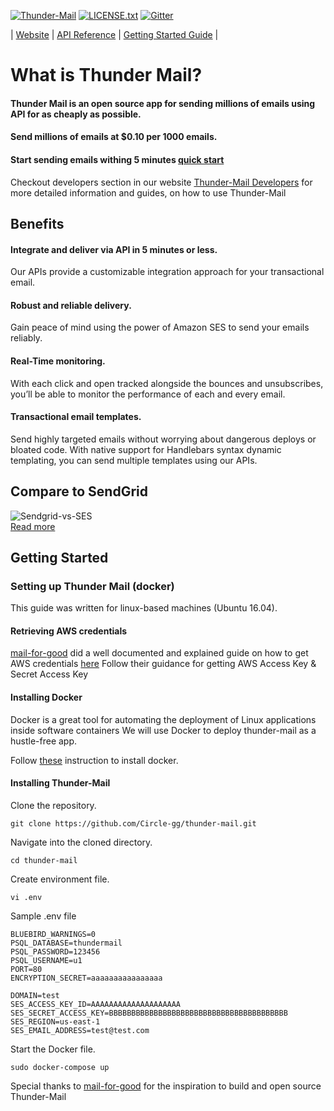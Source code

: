 
[![Thunder-Mail](https://img.shields.io/hackage-deps/v/lens.svg?style=popout-square)](https://github.com/Circle-gg/thunder-mail/blob/master/package.json)
[![LICENSE.txt](https://img.shields.io/crates/l/rustc-serialize.svg?style=popout-square)](https://github.com/Circle-gg/thunder-mail/blob/master/LICENSE.txt)
[![Gitter](https://img.shields.io/gitter/room/nwjs/nw.js.svg?style=popout-square)](https://gitter.im/Thunder-Mail/Lobby#)

| [Website](https://thunder-mail-website.herokuapp.com/) | [API Reference](https://thunder-mail-website.herokuapp.com/developers/docs/api) | [Getting Started Guide](https://thunder-mail-website.herokuapp.com/developers/docs/guide) |

# What is Thunder Mail?
#### Thunder Mail is an open source app for sending millions of emails using API for as cheaply as possible.

#### Send millions of emails at $0.10 per 1000 emails.

#### Start sending emails withing 5 minutes [quick start](#getting-started)

Checkout developers section in our website [Thunder-Mail Developers](https://thunder-mail-website.herokuapp.com/developers) for more detailed information and guides, on how to use Thunder-Mail

## Benefits

#### Integrate and deliver via API in 5 minutes or less.
Our APIs provide a customizable integration approach for your transactional email.

#### Robust and reliable delivery.
Gain peace of mind using the power of Amazon SES to send your emails reliably.

#### Real-Time monitoring.
With each click and open tracked alongside the bounces and unsubscribes, you’ll be able to monitor the performance of each and every email.

#### Transactional email templates.
Send highly targeted emails without worrying about dangerous deploys or bloated code. With native support for Handlebars syntax dynamic templating, you can send multiple templates using our APIs.

## Compare to SendGrid
![Sendgrid-vs-SES](https://easysendy.com/blog/wp-content/uploads/2016/09/Cost-Table-4.png)  
[Read more](https://easysendy.com/blog/amazon-ses-vs-sendgrid/)

## Getting Started
### Setting up Thunder Mail (docker)
This guide was written for linux-based machines (Ubuntu 16.04).

#### Retrieving AWS credentials
[mail-for-good](https://github.com/freeCodeCamp/mail-for-good/) did a well documented and explained guide on how to get AWS credentials [here](https://www.youtube.com/watch?v=_7U03GVD4a8)
Follow their guidance for getting AWS Access Key & Secret Access Key

#### Installing Docker
Docker is a great tool for automating the deployment of Linux applications inside software containers
We will use Docker to deploy thunder-mail as a hustle-free app.

Follow [these](https://www.digitalocean.com/community/tutorials/how-to-install-docker-compose-on-ubuntu-16-04) instruction to install docker.

#### Installing Thunder-Mail

Clone the repository.
```
git clone https://github.com/Circle-gg/thunder-mail.git
```

Navigate into the cloned directory.
```
cd thunder-mail
```

Create environment file.
```
vi .env
```

Sample .env file
```
BLUEBIRD_WARNINGS=0
PSQL_DATABASE=thundermail
PSQL_PASSWORD=123456
PSQL_USERNAME=u1
PORT=80
ENCRYPTION_SECRET=aaaaaaaaaaaaaaaa

DOMAIN=test
SES_ACCESS_KEY_ID=AAAAAAAAAAAAAAAAAAAA
SES_SECRET_ACCESS_KEY=BBBBBBBBBBBBBBBBBBBBBBBBBBBBBBBBBBBBBBBB
SES_REGION=us-east-1
SES_EMAIL_ADDRESS=test@test.com
```

Start the Docker file.
```
sudo docker-compose up
```




Special thanks to [mail-for-good](https://github.com/freeCodeCamp/mail-for-good/) for the inspiration to build and open source Thunder-Mail
